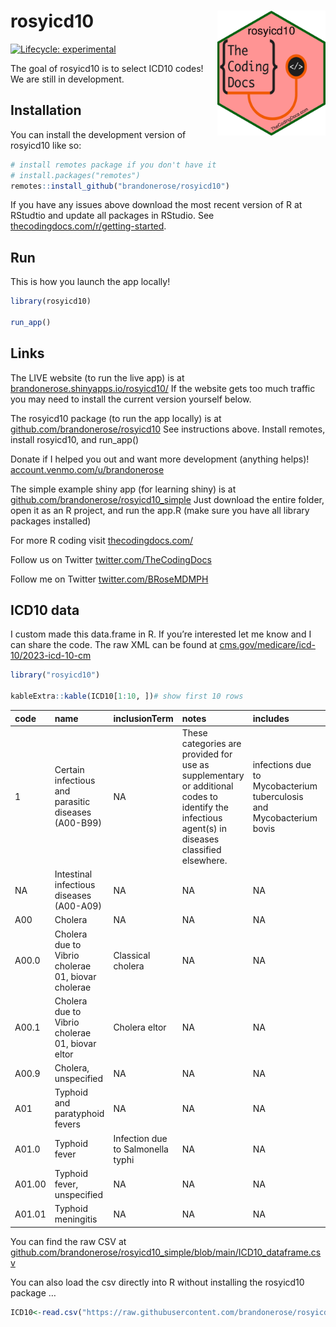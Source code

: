 
<!-- README.md is generated from README.Rmd. Please edit that file -->

# rosyicd10 <img src="www/logo.png" align="right" height="200" />

<!-- badges: start -->

[![Lifecycle:
experimental](https://img.shields.io/badge/lifecycle-experimental-orange.svg)](https://lifecycle.r-lib.org/articles/stages.html#experimental)
<!-- badges: end -->

The goal of rosyicd10 is to select ICD10 codes! We are still in
development.

## Installation

You can install the development version of rosyicd10 like so:

``` r
# install remotes package if you don't have it
# install.packages("remotes") 
remotes::install_github("brandonerose/rosyicd10")
```

If you have any issues above download the most recent version of R at
RStudtio and update all packages in RStudio. See
[thecodingdocs.com/r/getting-started](https://www.thecodingdocs.com/r/getting-started "R Getting Started").

## Run

This is how you launch the app locally!

``` r
library(rosyicd10)

run_app()
```

## Links

The LIVE website (to run the live app) is at
[brandonerose.shinyapps.io/rosyicd10/](https://brandonerose.shinyapps.io/rosyicd10/ "rosyicd10 app")
If the website gets too much traffic you may need to install the current
version yourself below.

The rosyicd10 package (to run the app locally) is at
[github.com/brandonerose/rosyicd10](https://github.com/brandonerose/rosyicd10 "rosyicd10 R package")
See instructions above. Install remotes, install rosyicd10, and
run_app()

Donate if I helped you out and want more development (anything helps)!
[account.venmo.com/u/brandonerose](https://account.venmo.com/u/brandonerose "Venmo Donation")

The simple example shiny app (for learning shiny) is at
[github.com/brandonerose/rosyicd10_simple](https://github.com/brandonerose/rosyicd10_simple "rosyicd10 R project")
Just download the entire folder, open it as an R project, and run the
app.R (make sure you have all library packages installed)

For more R coding visit
[thecodingdocs.com/](https://www.thecodingdocs.com/ "TheCodingDocs.com")

Follow us on Twitter
[twitter.com/TheCodingDocs](https://twitter.com/TheCodingDocs "TheCodingDocs Twitter")

Follow me on Twitter
[twitter.com/BRoseMDMPH](https://twitter.com/BRoseMDMPH "BRoseMDMPH Twitter")

## ICD10 data

I custom made this data.frame in R. If you’re interested let me know and
I can share the code. The raw XML can be found at
[cms.gov/medicare/icd-10/2023-icd-10-cm](https://www.cms.gov/medicare/icd-10/2023-icd-10-cm "ICD10 Raw")

``` r
library("rosyicd10")

kableExtra::kable(ICD10[1:10, ])# show first 10 rows
```

<table>
<thead>
<tr>
<th style="text-align:left;">
code
</th>
<th style="text-align:left;">
name
</th>
<th style="text-align:left;">
inclusionTerm
</th>
<th style="text-align:left;">
notes
</th>
<th style="text-align:left;">
includes
</th>
<th style="text-align:left;">
excludes1
</th>
<th style="text-align:left;">
excludes2
</th>
<th style="text-align:left;">
codeFirst
</th>
<th style="text-align:left;">
useAdditionalCode
</th>
<th style="text-align:left;">
codeAlso
</th>
<th style="text-align:left;">
sevenChr
</th>
<th style="text-align:left;">
level
</th>
</tr>
</thead>
<tbody>
<tr>
<td style="text-align:left;">
1
</td>
<td style="text-align:left;">
Certain infectious and parasitic diseases (A00-B99)
</td>
<td style="text-align:left;">
NA
</td>
<td style="text-align:left;">
These categories are provided for use as supplementary or additional
codes to identify the infectious agent(s) in diseases classified
elsewhere.
</td>
<td style="text-align:left;">
infections due to Mycobacterium tuberculosis and Mycobacterium bovis
</td>
<td style="text-align:left;">
other protozoal intestinal diseases (A07.-)
</td>
<td style="text-align:left;">
mycosis fungoides (C84.0-)
</td>
<td style="text-align:left;">
condition resulting from (sequela) the infectious or parasitic disease
</td>
<td style="text-align:left;">
NA
</td>
<td style="text-align:left;">
NA
</td>
<td style="text-align:left;">
NA
</td>
<td style="text-align:left;">
chapter
</td>
</tr>
<tr>
<td style="text-align:left;">
NA
</td>
<td style="text-align:left;">
Intestinal infectious diseases (A00-A09)
</td>
<td style="text-align:left;">
NA
</td>
<td style="text-align:left;">
NA
</td>
<td style="text-align:left;">
NA
</td>
<td style="text-align:left;">
NA
</td>
<td style="text-align:left;">
NA
</td>
<td style="text-align:left;">
NA
</td>
<td style="text-align:left;">
NA
</td>
<td style="text-align:left;">
NA
</td>
<td style="text-align:left;">
NA
</td>
<td style="text-align:left;">
section
</td>
</tr>
<tr>
<td style="text-align:left;">
A00
</td>
<td style="text-align:left;">
Cholera
</td>
<td style="text-align:left;">
NA
</td>
<td style="text-align:left;">
NA
</td>
<td style="text-align:left;">
NA
</td>
<td style="text-align:left;">
NA
</td>
<td style="text-align:left;">
NA
</td>
<td style="text-align:left;">
NA
</td>
<td style="text-align:left;">
NA
</td>
<td style="text-align:left;">
NA
</td>
<td style="text-align:left;">
NA
</td>
<td style="text-align:left;">
diag1
</td>
</tr>
<tr>
<td style="text-align:left;">
A00.0
</td>
<td style="text-align:left;">
Cholera due to Vibrio cholerae 01, biovar cholerae
</td>
<td style="text-align:left;">
Classical cholera
</td>
<td style="text-align:left;">
NA
</td>
<td style="text-align:left;">
NA
</td>
<td style="text-align:left;">
NA
</td>
<td style="text-align:left;">
NA
</td>
<td style="text-align:left;">
NA
</td>
<td style="text-align:left;">
NA
</td>
<td style="text-align:left;">
NA
</td>
<td style="text-align:left;">
NA
</td>
<td style="text-align:left;">
diag2
</td>
</tr>
<tr>
<td style="text-align:left;">
A00.1
</td>
<td style="text-align:left;">
Cholera due to Vibrio cholerae 01, biovar eltor
</td>
<td style="text-align:left;">
Cholera eltor
</td>
<td style="text-align:left;">
NA
</td>
<td style="text-align:left;">
NA
</td>
<td style="text-align:left;">
NA
</td>
<td style="text-align:left;">
NA
</td>
<td style="text-align:left;">
NA
</td>
<td style="text-align:left;">
NA
</td>
<td style="text-align:left;">
NA
</td>
<td style="text-align:left;">
NA
</td>
<td style="text-align:left;">
diag2
</td>
</tr>
<tr>
<td style="text-align:left;">
A00.9
</td>
<td style="text-align:left;">
Cholera, unspecified
</td>
<td style="text-align:left;">
NA
</td>
<td style="text-align:left;">
NA
</td>
<td style="text-align:left;">
NA
</td>
<td style="text-align:left;">
NA
</td>
<td style="text-align:left;">
NA
</td>
<td style="text-align:left;">
NA
</td>
<td style="text-align:left;">
NA
</td>
<td style="text-align:left;">
NA
</td>
<td style="text-align:left;">
NA
</td>
<td style="text-align:left;">
diag2
</td>
</tr>
<tr>
<td style="text-align:left;">
A01
</td>
<td style="text-align:left;">
Typhoid and paratyphoid fevers
</td>
<td style="text-align:left;">
NA
</td>
<td style="text-align:left;">
NA
</td>
<td style="text-align:left;">
NA
</td>
<td style="text-align:left;">
NA
</td>
<td style="text-align:left;">
NA
</td>
<td style="text-align:left;">
NA
</td>
<td style="text-align:left;">
NA
</td>
<td style="text-align:left;">
NA
</td>
<td style="text-align:left;">
NA
</td>
<td style="text-align:left;">
diag1
</td>
</tr>
<tr>
<td style="text-align:left;">
A01.0
</td>
<td style="text-align:left;">
Typhoid fever
</td>
<td style="text-align:left;">
Infection due to Salmonella typhi
</td>
<td style="text-align:left;">
NA
</td>
<td style="text-align:left;">
NA
</td>
<td style="text-align:left;">
NA
</td>
<td style="text-align:left;">
NA
</td>
<td style="text-align:left;">
NA
</td>
<td style="text-align:left;">
NA
</td>
<td style="text-align:left;">
NA
</td>
<td style="text-align:left;">
NA
</td>
<td style="text-align:left;">
diag2
</td>
</tr>
<tr>
<td style="text-align:left;">
A01.00
</td>
<td style="text-align:left;">
Typhoid fever, unspecified
</td>
<td style="text-align:left;">
NA
</td>
<td style="text-align:left;">
NA
</td>
<td style="text-align:left;">
NA
</td>
<td style="text-align:left;">
NA
</td>
<td style="text-align:left;">
NA
</td>
<td style="text-align:left;">
NA
</td>
<td style="text-align:left;">
NA
</td>
<td style="text-align:left;">
NA
</td>
<td style="text-align:left;">
NA
</td>
<td style="text-align:left;">
diag3
</td>
</tr>
<tr>
<td style="text-align:left;">
A01.01
</td>
<td style="text-align:left;">
Typhoid meningitis
</td>
<td style="text-align:left;">
NA
</td>
<td style="text-align:left;">
NA
</td>
<td style="text-align:left;">
NA
</td>
<td style="text-align:left;">
NA
</td>
<td style="text-align:left;">
NA
</td>
<td style="text-align:left;">
NA
</td>
<td style="text-align:left;">
NA
</td>
<td style="text-align:left;">
NA
</td>
<td style="text-align:left;">
NA
</td>
<td style="text-align:left;">
diag3
</td>
</tr>
</tbody>
</table>

You can find the raw CSV at
[github.com/brandonerose/rosyicd10_simple/blob/main/ICD10_dataframe.csv](https://github.com/brandonerose/rosyicd10_simple/blob/main/ICD10_dataframe.csv "ICD10 CSV")

You can also load the csv directly into R without installing the
rosyicd10 package …

``` r
ICD10<-read.csv("https://raw.githubusercontent.com/brandonerose/rosyicd10_simple/main/ICD10_dataframe.csv",stringsAsFactors = F)
```
